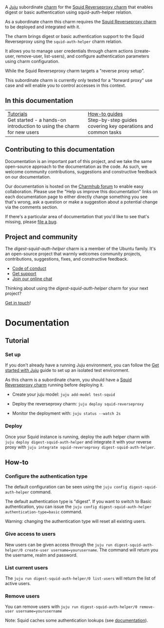 A [Juju](https://juju.is/) subordinate [charm](https://juju.is/docs/olm/charmed-operators) for the [Squid Reverseproxy charm](https://charmhub.io/squid-reverseproxy) that enables digest or basic authentication using squid-auth-helper relation.

As a subordinate charm this charm requires the [Squid Reverseproxy charm](https://charmhub.io/squid-reverseproxy) to be deployed and integrated with it.

The charm brings digest or basic authentication support to the Squid Reverseproxy using the `squid-auth-helper` charm relation.

It allows you to manage user credentials through charm actions (create-user, remove-user, list-users), and configure authentication parameters using charm configuration.

While the Squid Reverseproxy charm targets a "reverse proxy setup".

This subordinate charm is currently only tested for a "forward proxy" use case and will enable you to control accesses in this context.

## In this documentation

| | |
|--|--|
| [Tutorials](#tutorial-5)</br> Get started - a hands-on introduction to using the charm for new users </br> | [How-to guides](#how-to-8)</br> Step-by-step guides covering key operations and common tasks |

## Contributing to this documentation

Documentation is an important part of this project, and we take the same open-source approach to the documentation as the code. As such, we welcome community contributions, suggestions and constructive feedback on our documentation.

Our documentation is hosted on the [Charmhub forum](https://discourse.charmhub.io/t/digest-squid-auth-helper-documentation-overview/) to enable easy collaboration. Please use the "Help us improve this documentation" links on each documentation page to either directly change something you see that's wrong, ask a question or make a suggestion about a potential change via the comments section.

If there's a particular area of documentation that you'd like to see that's missing, please 
[file a bug](https://github.com/canonical/digest-squid-auth-helper/issues).

## Project and community

The *digest-squid-auth-helper* charm is a member of the Ubuntu family. It's an open-source project that warmly welcomes community projects, contributions, suggestions, fixes, and constructive feedback.

- [Code of conduct](https://ubuntu.com/community/code-of-conduct)
- [Get support](https://discourse.charmhub.io/)
- [Join our online chat](https://matrix.to/#/#charmhub-charmdev:ubuntu.com)

Thinking about using the *digest-squid-auth-helper* charm for your next project?

[Get in touch](https://matrix.to/#/#charmhub-charmdev:ubuntu.com)!

# Documentation

## Tutorial

### Set up

If you don't already have a running Juju environment, you can follow the [Get started with Juju](https://juju.is/docs/juju/tutorial) guide to set up an isolated test environment.

As this charm is a subordinate charm, you should have a [Squid Reverseproxy charm](https://charmhub.io/squid-reverseproxy) running before deploying it.

- Create your juju model: `juju add-model test-squid`

- Deploy the reverseproxy charm: `juju deploy squid-reverseproxy`

- Monitor the deployment with: `juju status --watch 2s`

### Deploy

Once your Squid instance is running, deploy the auth helper charm with `juju deploy digest-squid-auth-helper` and integrate it with your reverse proxy with `juju integrate squid-reverseproxy digest-squid-auth-helper`.

## How-to

### Configure the authentication type

The default configuration can be seen using the `juju config digest-squid-auth-helper` command.

The default authentication type is "digest". If you want to switch to Basic authentication, you can issue the `juju config digest-squid-auth-helper authentication-type=basic` command.

Warning: changing the authentication type will reset all existing users.

### Give access to users

New users can be given access through the `juju run digest-squid-auth-helper/0 create-user username=yourusername`. The command will return you the username, realm and password.

### List current users

The `juju run digest-squid-auth-helper/0 list-users` will return the list of active users.

### Remove users

You can remove users with `juju run digest-squid-auth-helper/0 remove-user username=yourusername`

Note: Squid caches some authentication lookups (see [documentation](https://wiki.squid-cache.org/Features/Authentication#does-squid-cache-authentication-lookups)).
